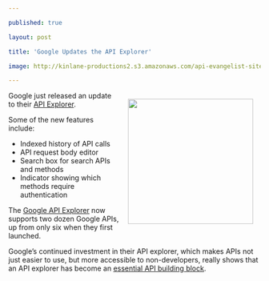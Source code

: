 ---
published: true
layout: post
title: 'Google Updates the API Explorer'
image: http://kinlane-productions2.s3.amazonaws.com/api-evangelist-site/blog/Google-API-Explorer-v2.png
---

<p><a title="Google API Explorer" href="https://developers.google.com/apis-explorer/"><img style="padding: 15px;" src="https://kinlane-productions2.s3.amazonaws.com/google/Google-API-Explorer-v2.png" alt="" width="250" align="right" /></a>
<p>Google just released an update to their <a title="Google API Explorer" href="https://developers.google.com/apis-explorer/">API Explorer</a>.
<p>Some of the new features include:
<ul class="mainlist">
<li>Indexed history of API calls</li>
<li>API request body editor</li>
<li>Search box for search APIs and methods</li>
<li>Indicator showing which methods require authentication</li>
</ul>
<p>The <a title="Google API Explorer" href="https://developers.google.com/apis-explorer/">Google API Explorer</a> now supports two dozen Google APIs, up from only six when they first launched.
<p>Google&rsquo;s continued investment in their API explorer, which makes APIs not just easier to use, but more accessible to non-developers, really shows that an API explorer has become an <a title="essential API building block" href="/2011/03/07/api-area-common-building-blocks/">essential API building block</a>.

